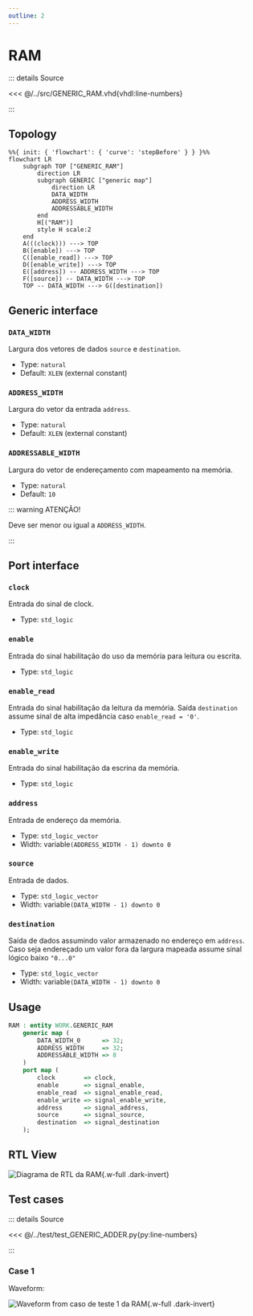 ```yaml
---
outline: 2
---
```


# RAM

::: details Source <a href="https://github.com/pfeinsper/24a-CTI-RISCV/blob/main/src/GENERIC_RAM.vhd" target="blank" style="float:right"><Badge type="tip" text="GENERIC_RAM.vhd &boxbox;" /></a>

<<< @/../src/GENERIC_RAM.vhd{vhdl:line-numbers}

:::

## Topology

```mermaid
%%{ init: { 'flowchart': { 'curve': 'stepBefore' } } }%%
flowchart LR
    subgraph TOP ["GENERIC_RAM"]
        direction LR
        subgraph GENERIC ["generic map"]
            direction LR
            DATA_WIDTH
            ADDRESS_WIDTH
            ADDRESSABLE_WIDTH
        end
        H[("RAM")]
        style H scale:2
    end
    A(((clock))) ---> TOP
    B([enable]) ---> TOP
    C([enable_read]) ---> TOP
    D([enable_write]) ---> TOP
    E([address]) -- ADDRESS_WIDTH ---> TOP
    F([source]) -- DATA_WIDTH ---> TOP
    TOP -- DATA_WIDTH ---> G([destination])
```

## Generic interface

### `DATA_WIDTH` <Badge type="neutral" text="GENERIC" />

Largura dos vetores de dados `source` e `destination`.

- Type: `natural`
- Default: `XLEN` (external constant)

### `ADDRESS_WIDTH` <Badge type="neutral" text="GENERIC" />

Largura do vetor da entrada `address`.

- Type: `natural`
- Default: `XLEN` (external constant)

### `ADDRESSABLE_WIDTH` <Badge type="neutral" text="GENERIC" />

Largura do vetor de endereçamento com mapeamento na memória.

- Type: `natural`
- Default: `10`

::: warning ATENÇÃO!

Deve ser menor ou igual a `ADDRESS_WIDTH`.

:::

## Port interface

### `clock` <Badge type="success" text="INPUT" />

Entrada do sinal de clock.

- Type: `std_logic`

### `enable` <Badge type="success" text="INPUT" />

Entrada do sinal habilitação do uso da memória para leitura ou escrita.

- Type: `std_logic`

### `enable_read` <Badge type="success" text="INPUT" />

Entrada do sinal habilitação da leitura da memória. Saída `destination` assume
sinal de alta impedância caso `enable_read = '0'`.

- Type: `std_logic`

### `enable_write` <Badge type="success" text="INPUT" />

Entrada do sinal habilitação da escrina da memória.

- Type: `std_logic`

### `address` <Badge type="success" text="INPUT" />

Entrada de endereço da memória.

- Type: `std_logic_vector`
- Width: variable`(ADDRESS_WIDTH - 1) downto 0`

### `source` <Badge type="success" text="INPUT" />

Entrada de dados.

- Type: `std_logic_vector`
- Width: variable`(DATA_WIDTH - 1) downto 0`

### `destination` <Badge type="danger" text="OUTPUT" />

Saída de dados assumindo valor armazenado no endereço em `address`. Caso seja
endereçado um valor fora da largura mapeada assume sinal lógico baixo `"0...0"`

- Type: `std_logic_vector`
- Width: variable`(DATA_WIDTH - 1) downto 0`

## Usage

```vhdl
RAM : entity WORK.GENERIC_RAM
    generic map (
        DATA_WIDTH_0      => 32;
        ADDRESS_WIDTH     => 32;
        ADDRESSABLE_WIDTH => 8
    )
    port map (
        clock        => clock,
        enable       => signal_enable,
        enable_read  => signal_enable_read,
        enable_write => signal_enable_write,
        address      => signal_address,
        source       => signal_source,
        destination  => signal_destination
    );
```

## RTL View

![Diagrama de RTL da RAM](/images/reference/components/generic_ram_netlist.svg){.w-full .dark-invert}
## Test cases

::: details Source <a href="https://github.com/pfeinsper/24a-CTI-RISCV/blob/main/test/test_GENERIC_RAM.py" target="blank" style="float:right"><Badge type="tip" text="test_GENERIC_RAM.py &boxbox;" /></a>

<<< @/../test/test_GENERIC_ADDER.py{py:line-numbers}

:::

### Case 1 <Badge type="info" text="tb_GENERIC_RAM_case_1" />

Waveform:

![Waveform from caso de teste 1 da RAM](/images/reference/components/tb_generic_ram_case_1.svg){.w-full .dark-invert}
